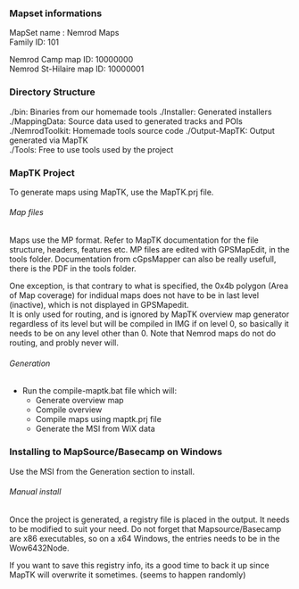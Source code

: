 ### Mapset informations

MapSet name : Nemrod Maps  
Family ID: 101  

Nemrod Camp map ID: 		10000000  
Nemrod St-Hilaire map ID: 	10000001  


### Directory Structure

./bin: Binaries from our homemade tools
./Installer: Generated installers  
./MappingData: Source data used to generated tracks and POIs  
./NemrodToolkit: Homemade tools source code
./Output-MapTK: Output generated via MapTK  
./Tools: Free to use tools used by the project  


### MapTK Project

To generate maps using MapTK, use the MapTK.prj file.

###### Map files

Maps use the MP format. Refer to MapTK documentation for the file structure, headers, features etc. MP files are edited with GPSMapEdit, in the tools folder. 
Documentation from cGpsMapper can also be really usefull, there is the PDF in the tools folder.
  
One exception, is that contrary to what is specified, the 0x4b polygon (Area of Map coverage) for indidual maps does not have to be in last level (inactive), which is not displayed in GPSMapedit.  
It is only used for routing, and is ignored by MapTK overview map generator regardless of its level but will be compiled in IMG if on level 0, so basically it needs to be on any level other than 0. Note that Nemrod maps do not do routing, and probly never will.
  

###### Generation
 
 - Run the compile-maptk.bat file which will: 
   - Generate overview map
   - Compile overview
   - Compile maps using maptk.prj file
   - Generate the MSI from WiX data
 
### Installing to MapSource/Basecamp on Windows

Use the MSI from the Generation section to install.

###### Manual install

Once the project is generated, a registry file is placed in the output. It needs to be modified to suit your need. Do not forget that
Mapsource/Basecamp are x86 executables, so on a x64 Windows, the entries needs to be in the Wow6432Node.  
  
If you want to save this registry info, its a good time to back it up since MapTK will overwrite it sometimes. (seems to happen randomly)  